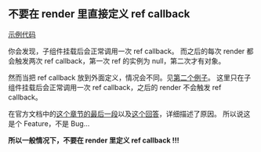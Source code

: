 ## 不要在 render 里直接定义 ref callback

[示例代码](https://jsfiddle.net/ADoyle/3Lve6zw8/)

你会发现，子组件挂载后会正常调用一次 ref callback。
而之后的每次 render 都会触发两次 ref callback，第一次 ref 的实例为 null，第二次才有对象。

然而当把 ref callback 放到外面定义，情况会不同。见[第二个例子](https://jsfiddle.net/ADoyle/hmxtey2b)。
这里只在子组件挂载后会正常调用一次 ref callback，之后的 render 不会触发 ref callback。

在官方文档中的[这个章节的最后一段][0]以及[这个回答][1]，详细描述了原因。
所以说这是个 Feature，不是 Bug...

**所以一般情况下，不要在 render 里定义 ref callback !!!**

[0]: https://reactjs.org/docs/refs-and-the-dom.html#callback-refs
[1]: https://github.com/facebook/react/issues/5131#issuecomment-147185829
